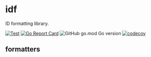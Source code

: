 # idf

ID formatting library.

[![Test](https://github.com/mchmarny/idf/actions/workflows/test-on-push.yaml/badge.svg?branch=main)](https://github.com/mchmarny/idf/actions/workflows/test-on-push.yaml) [![Go Report Card](https://goreportcard.com/badge/github.com/mchmarny/idf)](https://goreportcard.com/report/github.com/mchmarny/idf) ![GitHub go.mod Go version](https://img.shields.io/github/go-mod/go-version/mchmarny/idf) [![codecov](https://codecov.io/gh/mchmarny/idf/branch/main/graph/badge.svg?token=00H8S7GMPP)](https://codecov.io/gh/mchmarny/idf)

## formatters